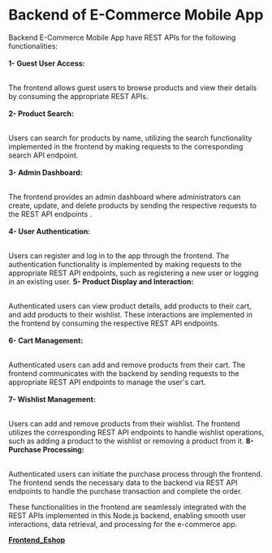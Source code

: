 # Backend of E-Commerce Mobile App
Backend E-Commerce Mobile App have REST APIs for the following functionalities: <br /><br />
**1- Guest User Access:** <br /><br />

The frontend allows guest users to browse products and view their details by consuming the appropriate REST APIs. <br /><br />
**2- Product Search:** <br /><br />

Users can search for products by name, utilizing the search functionality implemented in the frontend by making requests to the corresponding search API endpoint. <br /><br />
**3- Admin Dashboard:** <br /><br />

The frontend provides an admin dashboard where administrators can create, update, and delete products by sending the respective requests to the REST API endpoints .<br /><br />
**4- User Authentication:** <br /><br />

Users can register and log in to the app through the frontend. The authentication functionality is implemented by making requests to the appropriate REST API endpoints, such as registering a new user or logging in an existing user.
**5- Product Display and Interaction:** <br /><br />

Authenticated users can view product details, add products to their cart, and add products to their wishlist. These interactions are implemented in the frontend by consuming the respective REST API endpoints. <br /><br />
**6- Cart Management:** <br /><br />

Authenticated users can add and remove products from their cart. The frontend communicates with the backend by sending requests to the appropriate REST API endpoints to manage the user's cart. <br /><br />
**7- Wishlist Management:** <br /><br />

Users can add and remove products from their wishlist. The frontend utilizes the corresponding REST API endpoints to handle wishlist operations, such as adding a product to the wishlist or removing a product from it.
**8- Purchase Processing:** <br /><br />

Authenticated users can initiate the purchase process through the frontend. The frontend sends the necessary data to the backend via REST API endpoints to handle the purchase transaction and complete the order.

These functionalities in the frontend are seamlessly integrated with the REST APIs implemented in this Node.js backend, enabling smooth user interactions, data retrieval, and processing for the e-commerce app.


**[ Frontend_Eshop](https://github.com/Ahmadjajja/Frontend_Eshop)**
